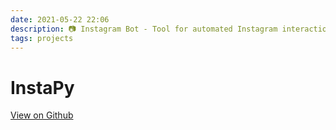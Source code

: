 ```yaml
---
date: 2021-05-22 22:06
description: 📷 Instagram Bot - Tool for automated Instagram interactions
tags: projects
---
```


# InstaPy

[View on Github](https://github.com/ZMcGuckin/InstaPy)
